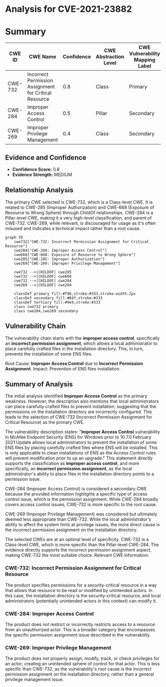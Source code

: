# Analysis for CVE-2021-23882

# Summary
| CWE ID | CWE Name | Confidence | CWE Abstraction Level | CWE Vulnerability Mapping Label | CWE-Vulnerability Mapping Notes |
|---|---|---|---|---|---|
| CWE-732 | Incorrect Permission Assignment for Critical Resource | 0.8 | Class | Primary | Allowed-with-Review |
| CWE-284 | Improper Access Control | 0.5 | Pillar | Secondary | Discouraged |
| CWE-269 | Improper Privilege Management | 0.4 | Class | Secondary | Discouraged |

## Evidence and Confidence

*   **Confidence Score:** 0.8
*   **Evidence Strength:** MEDIUM

## Relationship Analysis
The primary CWE selected is CWE-732, which is a Class-level CWE. It is related to CWE-285 (Improper Authorization) and CWE-668 (Exposure of Resource to Wrong Sphere) through ChildOf relationships. CWE-284 is a Pillar-level CWE, making it a very high-level classification, and parent of CWE-732. CWE-269, while relevant, is discouraged for usage as it's often misused and indicates a technical impact rather than a root cause.

```mermaid
graph TD
    cwe732["CWE-732: Incorrect Permission Assignment for Critical Resource"]
    cwe284["CWE-284: Improper Access Control"]
    cwe668["CWE-668: Exposure of Resource to Wrong Sphere"]
    cwe285["CWE-285: Improper Authorization"]
    cwe269["CWE-269: Improper Privilege Management"]
    
    cwe732 -->|CHILDOF| cwe285
    cwe732 -->|CHILDOF| cwe668
    cwe732 -->|CHILDOF| cwe284
    cwe269 -->|CHILDOF| cwe284

    classDef primary fill:#f96,stroke:#333,stroke-width:2px
    classDef secondary fill:#69f,stroke:#333
    classDef tertiary fill:#9e9,stroke:#333
    class cwe732 primary
    class cwe284,cwe269 secondary
```

## Vulnerability Chain
The vulnerability chain starts with the **improper access control**, specifically an **incorrect permission assignment**, which allows a local administrator to place carefully crafted files in the installation directory. This, in turn, prevents the installation of some ENS files.

Root Cause: **Improper Access Control** due to **Incorrect Permission Assignment**.
Impact: Prevention of ENS files installation.

## Summary of Analysis
The initial analysis identified **Improper Access Control** as the primary weakness. However, the description also mentions that local administrators can place carefully crafted files to prevent installation, suggesting that the permissions on the installation directory are incorrectly configured. This leads to the selection of CWE-732 (Incorrect Permission Assignment for Critical Resource) as the primary CWE.

The vulnerability description states: "**Improper Access Control** vulnerability in McAfee Endpoint Security (ENS) for Windows prior to 10.7.0 February 2021 Update allows local administrators to prevent the installation of some ENS files by placing carefully crafted files where ENS will be installed. This is only applicable to clean installations of ENS as the Access Control rules will prevent modification prior to up an upgrade." This statement directly supports the classification as **improper access control**, and more specifically, an **incorrect permission assignment**, as the local administrator's ability to place files in the installation directory points to a permission issue.

CWE-284 (Improper Access Control) is considered a secondary CWE because the provided information highlights a specific type of access control issue, which is the permission assignment. While CWE-284 broadly covers access control issues, CWE-732 is more specific to the root cause.

CWE-269 (Improper Privilege Management) was considered but ultimately deemed less appropriate than CWE-732. While the local administrator's ability to affect the system hints at privilege issues, the more direct cause is the incorrect permission assignment on the installation directory.

The selected CWEs are at an optimal level of specificity. CWE-732 is a Class-level CWE, which is more specific than the Pillar-level CWE-284. The evidence directly supports the incorrect permission assignment aspect, making CWE-732 the most suitable choice.
Relevant CWE Information:

### CWE-732: Incorrect Permission Assignment for Critical Resource
The product specifies permissions for a security-critical resource in a way that allows that resource to be read or modified by unintended actors. In this case, the installation directory is the security-critical resource, and local administrators (potentially unintended actors in this context) can modify it.

### CWE-284: Improper Access Control
The product does not restrict or incorrectly restricts access to a resource from an unauthorized actor. This is a broader category that encompasses the specific permission assignment issue described in the vulnerability.

### CWE-269: Improper Privilege Management
The product does not properly assign, modify, track, or check privileges for an actor, creating an unintended sphere of control for that actor. This is less specific than CWE-732, as the vulnerability's root cause is the incorrect permission assignment on the installation directory, rather than a general privilege management issue.